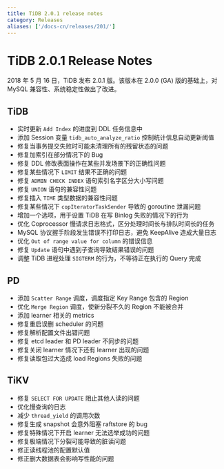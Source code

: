 ```yaml
---
title: TiDB 2.0.1 release notes
category: Releases
aliases: ['/docs-cn/releases/201/']
---
```


<!-- markdownlint-disable MD001 -->
# TiDB 2.0.1 Release Notes

2018 年 5 月 16 日，TiDB 发布 2.0.1 版。该版本在 2.0.0 (GA) 版的基础上，对 MySQL 兼容性、系统稳定性做出了改进。

## TiDB

- 实时更新 `Add Index` 的进度到 DDL 任务信息中
- 添加 Session 变量 `tidb_auto_analyze_ratio` 控制统计信息自动更新阈值
- 修复当事务提交失败时可能未清理所有的残留状态的问题
- 修复加索引在部分情况下的 Bug
- 修复 DDL 修改表面操作在某些并发场景下的正确性问题
- 修复某些情况下 `LIMIT` 结果不正确的问题
- 修复 `ADMIN CHECK INDEX` 语句索引名字区分大小写问题
- 修复 `UNION` 语句的兼容性问题
- 修复插入 `TIME` 类型数据的兼容性问题
- 修复某些情况下 `copIteratorTaskSender` 导致的 goroutine 泄漏问题
- 增加一个选项，用于设置 TiDB 在写 Binlog 失败的情况下的行为
- 优化 Coprocessor 慢请求日志格式，区分处理时间长与排队时间长的任务
- MySQL 协议握手阶段发生错误不打印日志，避免 KeepAlive 造成大量日志
- 优化 `Out of range value for column` 的错误信息
- 修复 `Update` 语句中遇到子查询导致结果错误的问题
- 调整 TiDB 进程处理 `SIGTERM` 的行为，不等待正在执行的 Query 完成

## PD

- 添加 `Scatter Range` 调度，调度指定 Key Range 包含的 Region
- 优化 `Merge Region` 调度，使新分裂不久的 Region 不能被合并
- 添加 learner 相关的 metrics
- 修复重启误删 scheduler 的问题
- 修复解析配置文件出错问题
- 修复 etcd leader 和 PD leader 不同步的问题
- 修复关闭 learner 情况下还有 learner 出现的问题
- 修复读取包过大造成 load Regions 失败的问题

## TiKV

- 修复 `SELECT FOR UPDATE` 阻止其他人读的问题
- 优化慢查询的日志
- 减少 `thread_yield` 的调用次数
- 修复生成 snapshot 会意外阻塞 raftstore 的 bug
- 修复特殊情况下开启 learner 无法选举成功的问题
- 修复极端情况下分裂可能导致的脏读问题
- 修正读线程池的配置默认值
- 修正删大数据表会影响写性能的问题
